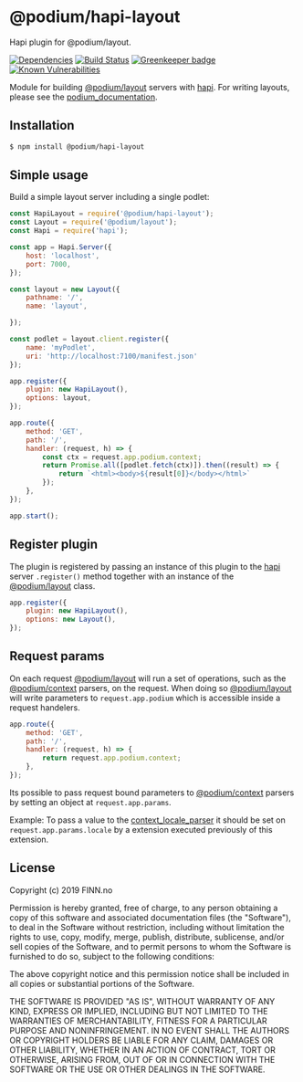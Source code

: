 # @podium/hapi-layout

Hapi plugin for @podium/layout.

[![Dependencies](https://img.shields.io/david/podium-lib/hapi-layout.svg?style=flat-square)](https://david-dm.org/podium-lib/hapi-layout)
[![Build Status](https://travis-ci.org/podium-lib/hapi-layout.svg?branch=master&style=flat-square)](https://travis-ci.org/podium-lib/hapi-layout)
[![Greenkeeper badge](https://badges.greenkeeper.io/podium-lib/hapi-layout.svg?style=flat-square)](https://greenkeeper.io/)
[![Known Vulnerabilities](https://snyk.io/test/github/podium-lib/hapi-layout/badge.svg?style=flat-square)](https://snyk.io/test/github/podium-lib/hapi-layout)

Module for building [@podium/layout] servers with [hapi]. For writing layouts,
please see the [podium_documentation].

## Installation

```bash
$ npm install @podium/hapi-layout
```

## Simple usage

Build a simple layout server including a single podlet:

```js
const HapiLayout = require('@podium/hapi-layout');
const Layout = require('@podium/layout');
const Hapi = require('hapi');

const app = Hapi.Server({
    host: 'localhost',
    port: 7000,
});

const layout = new Layout({
    pathname: '/',
    name: 'layout',

});

const podlet = layout.client.register({
    name: 'myPodlet',
    uri: 'http://localhost:7100/manifest.json'
});

app.register({
    plugin: new HapiLayout(),
    options: layout,
});

app.route({
    method: 'GET',
    path: '/',
    handler: (request, h) => {
        const ctx = request.app.podium.context;
        return Promise.all([podlet.fetch(ctx)]).then((result) => {
            return `<html><body>${result[0]}</body></html>`
        });
    },
});

app.start();
```

## Register plugin

The plugin is registered by passing an instance of this plugin to the [hapi]
server `.register()` method together with an instance of the [@podium/layout]
class.

```js
app.register({
    plugin: new HapiLayout(),
    options: new Layout(),
});
```

## Request params

On each request [@podium/layout] will run a set of operations, such as the
[@podium/context] parsers, on the request. When doing so [@podium/layout] will
write parameters to `request.app.podium` which is accessible inside a request
handelers.

```js
app.route({
    method: 'GET',
    path: '/',
    handler: (request, h) => {
        return request.app.podium.context;
    },
});
```

Its possible to pass request bound parameters to [@podium/context] parsers by
setting an object at `request.app.params`.

Example: To pass a value to the [context_locale_parser] it should be set on
`request.app.params.locale` by a extension executed previously of this
extension.

## License

Copyright (c) 2019 FINN.no

Permission is hereby granted, free of charge, to any person obtaining a copy
of this software and associated documentation files (the "Software"), to deal
in the Software without restriction, including without limitation the rights
to use, copy, modify, merge, publish, distribute, sublicense, and/or sell
copies of the Software, and to permit persons to whom the Software is
furnished to do so, subject to the following conditions:

The above copyright notice and this permission notice shall be included in all
copies or substantial portions of the Software.

THE SOFTWARE IS PROVIDED "AS IS", WITHOUT WARRANTY OF ANY KIND, EXPRESS OR
IMPLIED, INCLUDING BUT NOT LIMITED TO THE WARRANTIES OF MERCHANTABILITY,
FITNESS FOR A PARTICULAR PURPOSE AND NONINFRINGEMENT. IN NO EVENT SHALL THE
AUTHORS OR COPYRIGHT HOLDERS BE LIABLE FOR ANY CLAIM, DAMAGES OR OTHER
LIABILITY, WHETHER IN AN ACTION OF CONTRACT, TORT OR OTHERWISE, ARISING FROM,
OUT OF OR IN CONNECTION WITH THE SOFTWARE OR THE USE OR OTHER DEALINGS IN THE
SOFTWARE.

[context_locale_parser]: https://github.com/podium-lib/context#locale-1 '@podium/context locale parser'
[podium_documentation]: https://podium-lib.io/ 'Podium documentation'
[@podium/context]: https://github.com/podium-lib/context '@podium/context'
[@podium/layout]: https://github.com/podium-lib/layout '@podium/layout'
[hapi]: https://hapijs.com/ 'Hapi'
